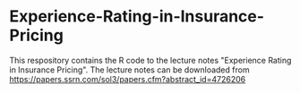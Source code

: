 # Experience-Rating-in-Insurance-Pricing
This respository contains the R code to the lecture notes "Experience Rating in Insurance Pricing".
The lecture notes can be downloaded from https://papers.ssrn.com/sol3/papers.cfm?abstract_id=4726206
